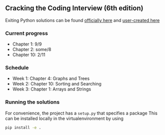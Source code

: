 ## Cracking the Coding Interview (6th edition)

Exiting Python solutions can be found [officially here](https://github.com/careercup/CtCI-6th-Edition-Python/tree/e6bc732588601d0a98e5b1bc44d83644b910978d) and [user-created here](https://github.com/w-hat/ctci-solutions)

### Current progress
- Chapter 1: 9/9
- Chapter 2: some/8
- Chapter 10: 2/11

### Schedule
- Week 1: Chapter 4: Graphs and Trees
- Week 2: Chapter 10: Sorting and Searching
- Week 3: Chapter 1: Arrays and Strings

### Running the solutions

For convenience, the project has a `setup.py` that specifies a package
This can be installed locally in the virtualenvironment by using
```bash
pip install -e .
```